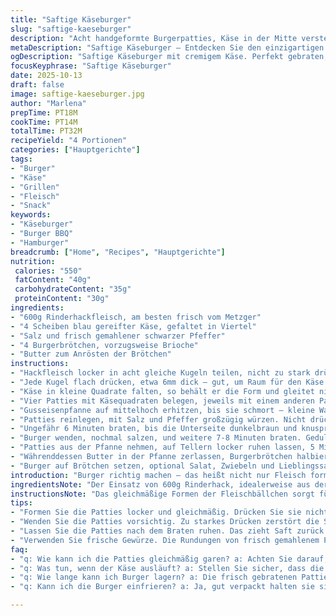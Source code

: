 ```yaml
---
title: "Saftige Käseburger"
slug: "saftige-kaeseburger"
description: "Acht handgeformte Burgerpatties, Käse in der Mitte versteckt, gebraten bis zur perfekten Kruste. Statt typische Cheddarscheiben verwende ich Blauschimmelkäse für mehr Tiefe – lohnt sich, wenn man auf intensive Aromen steht. Weniger Salz ingesetzt als üblich, da der Käse viel Würze bringt. Braten in Gusseisen, Schritt für Schritt, auf knackige Kruste achten. Die Burger ruhen lassen, bevor sie zerfallen und der Käse ausläuft. Buns mit Butter goldgelb getoastet, ohne dass sie matschig werden. Dieses Verfahren vermeidet typische Anfängerfehler, wie zu dünne Patties oder zu heiße Pfanne – so wird der Käse im Innern cremig, ohne dass außen alles verbrennt."
metaDescription: "Saftige Käseburger – Entdecken Sie den einzigartigen Geschmack und die cremige Füllung dieser amerikanischen Burger mit Blauschimmelkäse."
ogDescription: "Saftige Käseburger mit cremigem Käse. Perfekt gebraten, in Briochebrötchen. Ein Rezept, das Ihre Burger-Abende bereichern wird."
focusKeyphrase: "Saftige Käseburger"
date: 2025-10-13
draft: false
image: saftige-kaeseburger.jpg
author: "Marlena"
prepTime: PT18M
cookTime: PT14M
totalTime: PT32M
recipeYield: "4 Portionen"
categories: ["Hauptgerichte"]
tags:
- "Burger"
- "Käse"
- "Grillen"
- "Fleisch"
- "Snack"
keywords:
- "Käseburger"
- "Burger BBQ"
- "Hamburger"
breadcrumb: ["Home", "Recipes", "Hauptgerichte"]
nutrition: 
 calories: "550"
 fatContent: "40g"
 carbohydrateContent: "35g"
 proteinContent: "30g"
ingredients:
- "600g Rinderhackfleisch, am besten frisch vom Metzger"
- "4 Scheiben blau gereifter Käse, gefaltet in Viertel"
- "Salz und frisch gemahlener schwarzer Pfeffer"
- "4 Burgerbrötchen, vorzugsweise Brioche"
- "Butter zum Anrösten der Brötchen"
instructions:
- "Hackfleisch locker in acht gleiche Kugeln teilen, nicht zu stark drücken – zu fest macht die Patties zäh."
- "Jede Kugel flach drücken, etwa 6mm dick – gut, um Raum für den Käse zu schaffen, ohne dass er rausläuft."
- "Käse in kleine Quadrate falten, so behält er die Form und gleitet nicht raus beim Braten."
- "Vier Patties mit Käsequadraten belegen, jeweils mit einem anderen Patty bedecken. Ränder sorgfältig andrücken und leicht rund formen. Wichtig: keine Lücken, sonst läuft Käse sofort aus."
- "Gusseisenpfanne auf mittelhoch erhitzen, bis sie schmort – kleine Wassertröpfchen sollten tanzen."
- "Patties reinlegen, mit Salz und Pfeffer großzügig würzen. Nicht drücken, sonst entweicht der Saft."
- "Ungefähr 6 Minuten braten, bis die Unterseite dunkelbraun und knusprig ist – das erkennt man am Geruch und der Farbe unten am Rand."
- "Burger wenden, nochmal salzen, und weitere 7-8 Minuten braten. Geduld ist wichtig für den Innenkäse, zu kurz und er ist noch hart, zu lang und er läuft ganz raus."
- "Patties aus der Pfanne nehmen, auf Tellern locker ruhen lassen, 5 Minuten mindestens – Fasern entspannen sich, Fleisch bleibt saftig."
- "Währenddessen Butter in der Pfanne zerlassen, Burgerbrötchen halbieren und mit der Schnittfläche kurz goldbraun rösten. Nicht zu lange – sonst trocken und hart."
- "Burger auf Brötchen setzen, optional Salat, Zwiebeln und Lieblingssauce dazu. Kein Ketchup nötig, das killt den Käsegeschmack."
introduction: "Burger richtig machen – das heißt nicht nur Fleisch formen, sondern Textur, Temperatur und Timing meistern. Mein Geheimnis: Käse innen platzieren, so wird jeder Bissen cremig, ohne dass alles in der Pfanne verschwindet. Blauschimmelkäse bringt mehr Charakter als der oft verwendete Cheddar. Richtig anbraten, die Pfanne vorheizen, Hitze kompromisslos, aber nicht zu hoch. Die Kruste gibt Aroma – hör auf das Zischen und den Duft, der sich breitmacht. Brötchen zuletzt mit Butter anrösten, für den perfekten Crunch ohne matschigen Boden. Richtig gelagerte, frische Zutaten sind Pflicht."
ingredientsNote: "Der Einsatz von 600g Rinderhack, idealerweise aus der Schulter oder Brust, gibt die nötige Fettigkeit. Wer keinen Blauschimmelkäse mag, nimmt einen gereiften Gouda als milde Alternative. Salz und Pfeffer immer frisch gemahlen verwenden, das verbessert sofort das Aroma. Butter für die Brötchen ist kein Zufall – sie sorgt für glänzende, knusprige Flächen und reines Aroma. Briochebrötchen sind weicher, aber stabil genug – wer kein Brioche findet, auf Kaiser- oder Sesambrötchen ausweichen, dann hält alles stabil. Achtung bei der Käsemenge: Zu viel drückt bei der Formung aus, zu wenig bringt die Cremigkeit nicht."
instructionsNote: "Das gleichmäßige Formen der Fleischbällchen sorgt für gleichmäßige Garzeiten. Vorsicht bei zu dünnen Patties oder zu starker Hitze: Fleisch trocknet aus, und Käse rinnt zu schnell heraus. Die Faltetaktik beim Käse verhindert Auslaufen und verteilt die Schmelze gleichmäßig. Auf die Farbe an der Unterseite achten, 5-7 Minuten pro Seite reichen meist. Pfanne nicht überladen, sonst „dünstet“ das Fleisch eher, als dass es brät. Nach dem Braten die Ruhezeit nicht unterschätzen: Fleisch braucht den Moment, um sich zu verbinden und Säfte zu halten. Brötchen als letzten Schritt braten, vermeiden, dass sie durchweichen. Wenn kein Gusseisen da ist, Pfanne gut vorheizen und bei mittlerer Hitze garen – unter Beobachtung bleiben."
tips:
- "Formen Sie die Patties locker und gleichmäßig. Drücken Sie sie nicht zu fest. Zu feste Patties werden zäh. Achten Sie auf die Dicke. Etwa 6mm ist optimal. Diese Technik hilft, den Käse im Inneren zu halten, ohne dass er ausläuft. Wenn Sie experimentieren, versuchen Sie reifen Gouda als milden Ersatz für den Blauschimmelkäse."
- "Wenden Sie die Patties vorsichtig. Zu starkes Drücken zerstört die Struktur. Warten Sie, bis die Unterseite schön knusprig ist. Denken Sie daran, die Pfanne vorzuheizen. Wenn sie zu kalt ist, dünstet das Fleisch nur. Die perfekten Burger brauchen ein gewisses Augenmerk auf Temperatur und Zeitpunkt. Das macht einen großen Unterschied."
- "Lassen Sie die Patties nach dem Braten ruhen. Das zieht Saft zurück ins Fleisch. Mindestens fünf Minuten ruhen lassen. Diese Ruhezeit ist entscheidend für die Textur. Wenn man ihn aus der Pfanne nimmt und direkt serviert, kann man die saftige Füllung verlieren. Lagern Sie die fertigen Burger im Warmen, falls notwendig – am besten bei geringer Hitze im Ofen."
- "Verwenden Sie frische Gewürze. Die Rundungen von frisch gemahlenem Pfeffer bringen mehr Aroma. Alter Pfeffer hat weniger Potenz. Auch beim Salz: zu viel kann den Geschmack überdecken. Der Käse bringt schon Würze mit. Experimentieren Sie mit der Menge, um die richtige Balance zu finden, die Ihrem Geschmack entspricht. Es ist wichtig, dass Sie das Gefühl für die richtige Menge entwickeln."
faq:
- "q: Wie kann ich die Patties gleichmäßig garen? a: Achten Sie darauf, dass die Dicke überall gleich ist. Verwenden Sie eine Küchenskala, um sicherzustellen, dass sie gleichmäßig gewogen sind. Zu dünn, und sie trocknen schnell aus. Testen Sie die Temperatur mit einem Fleischthermometer. Ideal ist eine Innentemperatur von 75 Grad."
- "q: Was tun, wenn der Käse ausläuft? a: Stellen Sie sicher, dass die Patties gut verschlossen sind, keine Lücken entstehen. Kühlen Sie den Käse kurz im Kühlschrank, bevor Sie ihn einarbeiten. Auch die richtige Dicke der Patties hilft. Mehr Käse kann auch ein Risiko sein."
- "q: Wie lange kann ich Burger lagern? a: Die frisch gebratenen Patties können in einem luftdichten Behälter bis zu drei Tage im Kühlschrank aufbewahrt werden. Vor dem Servieren aufwärmen. In der Pfanne oder im Ofen auf mittlerer Hitze ist empfehlenswert."
- "q: Kann ich die Burger einfrieren? a: Ja, gut verpackt halten sie sich bis zu drei Monate. Achten Sie darauf, dass sie nicht aneinanderkleben. Vor dem Braten kühl aufstehen lassen. Dies sorgt dafür, dass die Innentemperatur gleichmäßig ist."

---
```

